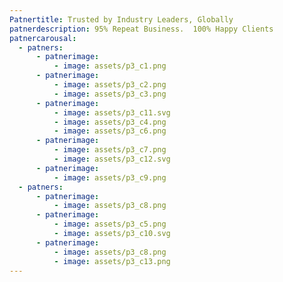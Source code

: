 ```yaml
---
Patnertitle: Trusted by Industry Leaders, Globally
patnerdescription: 95% Repeat Business.  100% Happy Clients
patnercarousal:
  - patners:
      - patnerimage:
          - image: assets/p3_c1.png
      - patnerimage:
          - image: assets/p3_c2.png
          - image: assets/p3_c3.png
      - patnerimage:
          - image: assets/p3_c11.svg
          - image: assets/p3_c4.png
          - image: assets/p3_c6.png
      - patnerimage:
          - image: assets/p3_c7.png
          - image: assets/p3_c12.svg
      - patnerimage:
          - image: assets/p3_c9.png
  - patners:
      - patnerimage:
          - image: assets/p3_c8.png
      - patnerimage:
          - image: assets/p3_c5.png
          - image: assets/p3_c10.svg
      - patnerimage:
          - image: assets/p3_c8.png
          - image: assets/p3_c13.png
---
```

